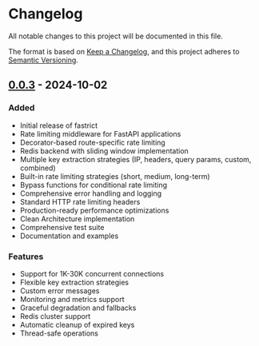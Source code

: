 # Changelog

All notable changes to this project will be documented in this file.

The format is based on [Keep a Changelog](https://keepachangelog.com/en/0.0.3/),
and this project adheres to [Semantic Versioning](https://semver.org/spec/v2.0.0.html).

## [0.0.3] - 2024-10-02

### Added
- Initial release of fastrict
- Rate limiting middleware for FastAPI applications
- Decorator-based route-specific rate limiting
- Redis backend with sliding window implementation
- Multiple key extraction strategies (IP, headers, query params, custom, combined)
- Built-in rate limiting strategies (short, medium, long-term)
- Bypass functions for conditional rate limiting
- Comprehensive error handling and logging
- Standard HTTP rate limiting headers
- Production-ready performance optimizations
- Clean Architecture implementation
- Comprehensive test suite
- Documentation and examples

### Features
- Support for 1K-30K concurrent connections
- Flexible key extraction strategies
- Custom error messages
- Monitoring and metrics support
- Graceful degradation and fallbacks
- Redis cluster support
- Automatic cleanup of expired keys
- Thread-safe operations

[0.0.3]: https://github.com/msameim181/fastrict/releases/tag/v0.0.3
